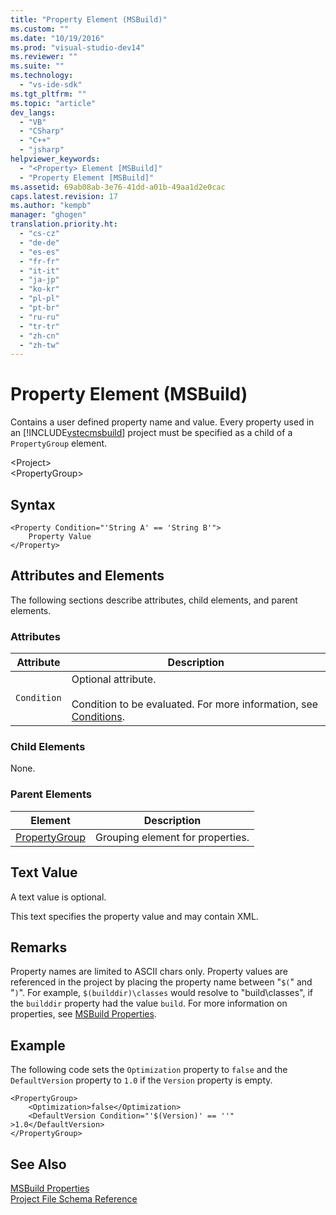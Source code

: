 ```yaml
---
title: "Property Element (MSBuild)"
ms.custom: ""
ms.date: "10/19/2016"
ms.prod: "visual-studio-dev14"
ms.reviewer: ""
ms.suite: ""
ms.technology: 
  - "vs-ide-sdk"
ms.tgt_pltfrm: ""
ms.topic: "article"
dev_langs: 
  - "VB"
  - "CSharp"
  - "C++"
  - "jsharp"
helpviewer_keywords: 
  - "<Property> Element [MSBuild]"
  - "Property Element [MSBuild]"
ms.assetid: 69ab08ab-3e76-41dd-a01b-49aa1d2e0cac
caps.latest.revision: 17
ms.author: "kempb"
manager: "ghogen"
translation.priority.ht: 
  - "cs-cz"
  - "de-de"
  - "es-es"
  - "fr-fr"
  - "it-it"
  - "ja-jp"
  - "ko-kr"
  - "pl-pl"
  - "pt-br"
  - "ru-ru"
  - "tr-tr"
  - "zh-cn"
  - "zh-tw"
---
```

# Property Element (MSBuild)
Contains a user defined property name and value. Every property used in an [!INCLUDE[vstecmsbuild](../extensibility-internals/includes/vstecmsbuild_md.md)] project must be specified as a child of a `PropertyGroup` element.  
  
 \<Project>  
 \<PropertyGroup>  
  
## Syntax  
  
```  
<Property Condition="'String A' == 'String B'">  
    Property Value  
</Property>  
```  
  
## Attributes and Elements  
 The following sections describe attributes, child elements, and parent elements.  
  
### Attributes  
  
|Attribute|Description|  
|---------------|-----------------|  
|`Condition`|Optional attribute.<br /><br /> Condition to be evaluated. For more information, see [Conditions](../msbuild/msbuild-conditions.md).|  
  
### Child Elements  
 None.  
  
### Parent Elements  
  
|Element|Description|  
|-------------|-----------------|  
|[PropertyGroup](../msbuild/propertygroup-element--msbuild-.md)|Grouping element for properties.|  
  
## Text Value  
 A text value is optional.  
  
 This text specifies the property value and may contain XML.  
  
## Remarks  
 Property names are limited to ASCII chars only. Property values are referenced in the project by placing the property name between "`$(`" and "`)`". For example, `$(builddir)\classes` would resolve to "build\classes", if the `builddir` property had the value `build`. For more information on properties, see [MSBuild Properties](../msbuild/msbuild-properties.md).  
  
## Example  
 The following code sets the `Optimization` property to `false` and the `DefaultVersion` property to `1.0` if the `Version` property is empty.  
  
```  
<PropertyGroup>  
    <Optimization>false</Optimization>  
    <DefaultVersion Condition="'$(Version)' == ''" >1.0</DefaultVersion>  
</PropertyGroup>  
```  
  
## See Also
[MSBuild Properties](../msbuild/msbuild-properties.md)  
 [Project File Schema Reference](../msbuild/msbuild-project-file-schema-reference.md)